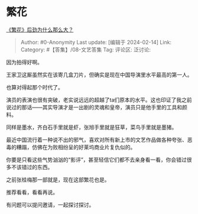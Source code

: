 # 繁花
[《繁花》后劲为什么那么大？](https://www.zhihu.com/question/637716021/answer/3395539020)

> Author: #0-Anonymity
> Last update: [编辑于 2024-02-14]
> Link:
> Category: #【答集】/08-文艺答集 
> Tag: 
> 评论区:
> 泛讨论:

因为拍得好啊。

王家卫这厮虽然实在该寄几盒刀片，但确实是现在中国导演里水平最高的第一人。

也算对得起那个时代了。

演员的表演也很有突破，老实说远远的超越了ta们原本的水平。这也印证了我之前说过的那话——其实导演才是一出剧的灵魂和皇帝，演员只是他手里的工具和颜料。

同样是墨水，齐白石手里就是虾，张旭手里就是狂草，菜鸟手里就是墨猪。

最近中国流行着一种说不出的邪气，喜欢对所有新上市的文艺作品做各种夸张、恶毒的糟蹋，仿佛在为败相纷呈的好莱坞商业片复仇似的。

你要是只看这些气势汹汹的“影评”，甚至轻信它们都不去亲身看一看，你会错过很多不该错过的东西。

之前张桂梅那一部就是，现在这部繁花也是。

推荐看看，看看再说。

有问题可以提问邀请，一起探讨探讨。